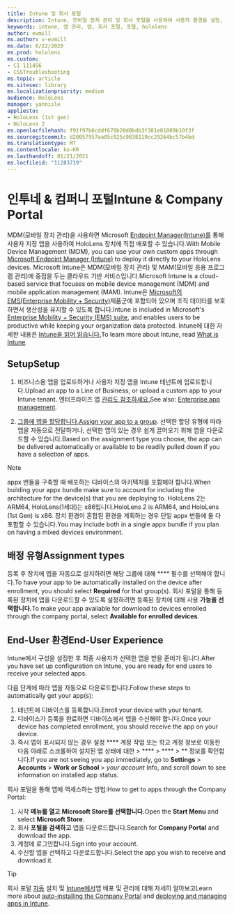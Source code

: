 ```yaml
---
title: Intune 및 회사 포털
description: Intune, 모바일 장치 관리 및 회사 포털을 사용하여 사용자 환경을 설정, 할당 및 만드는 방법에 대해 자세히 알아보습니다.
keywords: intune, 앱 관리, 앱, 회사 포털, 포털, hololens
author: evmill
ms.author: v-evmill
ms.date: 6/22/2020
ms.prod: hololens
ms.custom:
- CI 111456
- CSSTroubleshooting
ms.topic: article
ms.sitesec: library
ms.localizationpriority: medium
audience: HoloLens
manager: yannisle
appliesto:
- HoloLens (1st gen)
- HoloLens 2
ms.openlocfilehash: f91f97b6cddf678b20d0bdb3f381e01809b10f3f
ms.sourcegitcommit: d20057957aa05c025c9838119cc29264bc57b4bd
ms.translationtype: MT
ms.contentlocale: ko-KR
ms.lasthandoff: 01/21/2021
ms.locfileid: "11283719"
---
```

# <span data-ttu-id="7cc04-104">인투네 & 컴퍼니 포털</span><span class="sxs-lookup"><span data-stu-id="7cc04-104">Intune & Company Portal</span></span>

<span data-ttu-id="7cc04-105">MDM(모바일 장치 관리)을 사용하면 Microsoft [Endpoint Manager(Intune)를](https://docs.microsoft.com/intune/windows-holographic-for-business) 통해 사용자 지정 앱을 사용하여 HoloLens 장치에 직접 배포할 수 있습니다.</span><span class="sxs-lookup"><span data-stu-id="7cc04-105">With Mobile Device Management (MDM), you can use your own custom apps through [Microsoft Endpoint Manager (Intune)](https://docs.microsoft.com/intune/windows-holographic-for-business) to deploy it directly to your HoloLens devices.</span></span> <span data-ttu-id="7cc04-106">Microsoft Intune은 MDM(모바일 장치 관리) 및 MAM(모바일 응용 프로그램 관리)에 중점을 두는 클라우드 기반 서비스입니다.</span><span class="sxs-lookup"><span data-stu-id="7cc04-106">Microsoft Intune is a cloud-based service that focuses on mobile device management (MDM) and mobile application management (MAM).</span></span> <span data-ttu-id="7cc04-107">Intune은 [Microsoft의 EMS(Enterprise Mobility + Security)](https://www.microsoft.com/microsoft-365/enterprise-mobility-security)제품군에 포함되어 있으며 조직 데이터를 보호하면서 생산성을 유지할 수 있도록 합니다.</span><span class="sxs-lookup"><span data-stu-id="7cc04-107">Intune is included in Microsoft's [Enterprise Mobility + Security (EMS) suite](https://www.microsoft.com/microsoft-365/enterprise-mobility-security), and enables users to be productive while keeping your organization data protected.</span></span> <span data-ttu-id="7cc04-108">Intune에 대한 자세한 내용은 [Intune을 읽어 읽습니다.](https://docs.microsoft.com/mem/intune/fundamentals/what-is-intune)</span><span class="sxs-lookup"><span data-stu-id="7cc04-108">To learn more about Intune, read [What is Intune](https://docs.microsoft.com/mem/intune/fundamentals/what-is-intune).</span></span>

## <span data-ttu-id="7cc04-109">Setup</span><span class="sxs-lookup"><span data-stu-id="7cc04-109">Setup</span></span>

1. <span data-ttu-id="7cc04-110">비즈니스용 앱을 업로드하거나 사용자 지정 앱을 Intune 테넌트에 업로드합니다.</span><span class="sxs-lookup"><span data-stu-id="7cc04-110">Upload an app to a Line of Business, or upload a custom app to your Intune tenant.</span></span> <span data-ttu-id="7cc04-111">엔터프라이즈 앱 [관리도 참조하세요.](https://docs.microsoft.com/windows/client-management/mdm/enterprise-app-management)</span><span class="sxs-lookup"><span data-stu-id="7cc04-111">See also: [Enterprise app management](https://docs.microsoft.com/windows/client-management/mdm/enterprise-app-management).</span></span>

2. <span data-ttu-id="7cc04-112">[그룹에 앱을 할당합니다.](https://docs.microsoft.com/mem/intune/apps/apps-deploy)</span><span class="sxs-lookup"><span data-stu-id="7cc04-112">[Assign your app to a group](https://docs.microsoft.com/mem/intune/apps/apps-deploy).</span></span> <span data-ttu-id="7cc04-113">선택한 할당 유형에 따라 앱을 자동으로 전달하거나, 선택한 앱이 있는 경우 쉽게 끌어오기 위해 앱을 다운로드할 수 있습니다.</span><span class="sxs-lookup"><span data-stu-id="7cc04-113">Based on the assignment type you choose, the app can be delivered automatically or available to be readily pulled down if you have a selection of apps.</span></span>

> [!NOTE]
> <span data-ttu-id="7cc04-114">appx 번들을 구축할 때 배포하는 디바이스의 아키텍처를 포함해야 합니다.</span><span class="sxs-lookup"><span data-stu-id="7cc04-114">When building your appx bundle make sure to account for including the architecture for the device(s) that you are deploying to.</span></span> <span data-ttu-id="7cc04-115">HoloLens 2는 ARM64, HoloLens(1세대)는 x86입니다.</span><span class="sxs-lookup"><span data-stu-id="7cc04-115">HoloLens 2 is ARM64, and HoloLens (1st Gen) is x86.</span></span> <span data-ttu-id="7cc04-116">장치 환경이 혼합된 환경을 계획하는 경우 단일 appx 번들에 둘 다 포함할 수 있습니다.</span><span class="sxs-lookup"><span data-stu-id="7cc04-116">You may include both in a single appx bundle if you plan on having a mixed devices environment.</span></span>

## <span data-ttu-id="7cc04-117">배정 유형</span><span class="sxs-lookup"><span data-stu-id="7cc04-117">Assignment types</span></span>

<span data-ttu-id="7cc04-118">등록 후 장치에 앱을 자동으로 설치하려면 해당 그룹에 대해 \*\*\*\* 필수를 선택해야 합니다.</span><span class="sxs-lookup"><span data-stu-id="7cc04-118">To have your app to be automatically installed on the device after enrollment, you should select **Required** for that group(s).</span></span>
<span data-ttu-id="7cc04-119">회사 포털을 통해 등록된 장치에 앱을 다운로드할 수 있도록 설정하려면 등록된 장치에 대해 사용 **가능을 선택합니다.**</span><span class="sxs-lookup"><span data-stu-id="7cc04-119">To make your app available for download to devices enrolled through the company portal, select **Available for enrolled devices**.</span></span>

## <span data-ttu-id="7cc04-120">End-User 환경</span><span class="sxs-lookup"><span data-stu-id="7cc04-120">End-User Experience</span></span>

<span data-ttu-id="7cc04-121">Intune에서 구성을 설정한 후 최종 사용자가 선택한 앱을 받을 준비가 됩니다.</span><span class="sxs-lookup"><span data-stu-id="7cc04-121">After you have set up configuration on Intune, you are ready for end users to receive your selected apps.</span></span>

<span data-ttu-id="7cc04-122">다음 단계에 따라 앱을 자동으로 다운로드합니다.</span><span class="sxs-lookup"><span data-stu-id="7cc04-122">Follow these steps to automatically get your app(s):</span></span>

1. <span data-ttu-id="7cc04-123">테넌트에 디바이스를 등록합니다.</span><span class="sxs-lookup"><span data-stu-id="7cc04-123">Enroll your device with your tenant.</span></span>
2. <span data-ttu-id="7cc04-124">디바이스가 등록을 완료하면 디바이스에서 앱을 수신해야 합니다.</span><span class="sxs-lookup"><span data-stu-id="7cc04-124">Once your device has completed enrollment, you should receive the app on your device.</span></span>
3. <span data-ttu-id="7cc04-125">즉시 앱이 표시되지 않는 경우 설정 \*\*\*\* 계정 작업 또는 학교 계정 정보로 이동한 다음 아래로 스크롤하여 설치된 앱 상태에 대한  >  \*\*\*\*  >  \*\*\*\*  >  \*\* 정보를 확인합니다.</span><span class="sxs-lookup"><span data-stu-id="7cc04-125">If you are not seeing you app immediately, go to **Settings** > **Accounts** > **Work or School** > *your account* Info, and scroll down to see information on installed app status.</span></span>

<span data-ttu-id="7cc04-126">회사 포털을 통해 앱에 액세스하는 방법:</span><span class="sxs-lookup"><span data-stu-id="7cc04-126">How to get to apps through the Company Portal:</span></span>

1. <span data-ttu-id="7cc04-127">시작 **메뉴를 열고** **Microsoft Store를 선택합니다.**</span><span class="sxs-lookup"><span data-stu-id="7cc04-127">Open the **Start Menu** and select **Microsoft Store**.</span></span>
2. <span data-ttu-id="7cc04-128">회사 **포털을 검색하고** 앱을 다운로드합니다.</span><span class="sxs-lookup"><span data-stu-id="7cc04-128">Search for **Company Portal** and download the app.</span></span>
3. <span data-ttu-id="7cc04-129">계정에 로그인합니다.</span><span class="sxs-lookup"><span data-stu-id="7cc04-129">Sign into your account.</span></span>
4. <span data-ttu-id="7cc04-130">수신할 앱을 선택하고 다운로드합니다.</span><span class="sxs-lookup"><span data-stu-id="7cc04-130">Select the app you wish to receive and download it.</span></span>

> [!Tip]
> <span data-ttu-id="7cc04-131">회사 포털 [자동](https://docs.microsoft.com/mem/intune/apps/company-portal-app) 설치 및 [Intune에서](https://docs.microsoft.com/mem/intune/fundamentals/windows-holographic-for-business#deploy-and-manage-apps)앱 배포 및 관리에 대해 자세히 알아보고</span><span class="sxs-lookup"><span data-stu-id="7cc04-131">Learn more about [auto-installing the Company Portal](https://docs.microsoft.com/mem/intune/apps/company-portal-app) and [deploying and managing apps in Intune](https://docs.microsoft.com/mem/intune/fundamentals/windows-holographic-for-business#deploy-and-manage-apps).</span></span>
